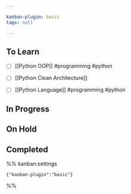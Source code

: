 ```yaml
---

kanban-plugin: basic
tags: null

---
```


## To Learn

- [ ] [[Python OOP]] #programming #python
- [ ] [[Python Clean Architecture]]
- [ ] [[Python Language]] #programming #python


## In Progress



## On Hold



## Completed





%% kanban:settings
```
{"kanban-plugin":"basic"}
```
%%